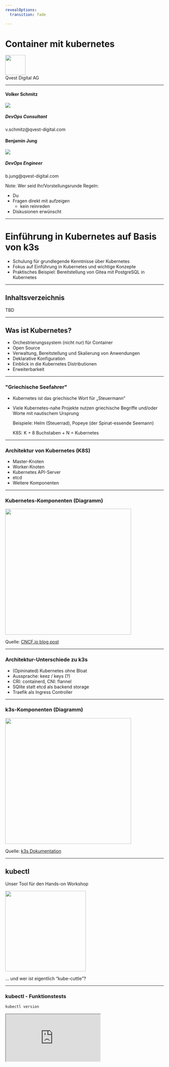 ```yaml
---
revealOptions:
  transition: fade

---
```


# Container mit kubernetes

<div id="header-footer">
  <p class="slide-footer"><img src="images/qvest/logo-orange.svg" height="64"><br>Qvest Digital AG<br></p>
</div>

----

<div class="divided">
  <h4>Volker Schmitz</h4>
  <img src="./images/saltyblu.png">
  <h5>DevOps Consultant</h5>
  v.schmitz@qvest-digital.com
</div>

<div class="divided">
  <h4>Benjamin Jung</h4>
  <img src="./images/headcr4sh.png">
  <h5>DevOps Engineer</h5>
  b.jung@qvest-digital.com
</div>

<!--div class="divided">
  <h4>Daniel Zerlett</h4>
  <img src="./images/b00lduck.png">
  <h5>Software Architect</h5>
  d.zerlett@tarent.de
</div-->

Note:
Wer seid Ihr/Vorstellungsrunde
Regeln:

- Du
- Fragen direkt mit aufzeigen
  - kein reinreden
- Diskusionen erwünscht

----

# Einführung in Kubernetes auf Basis von k3s

 - Schulung für grundlegende Kenntnisse über Kubernetes
 - Fokus auf Einführung in Kubernetes und wichtige Konzepte
 - Praktisches Beispiel: Bereitstellung von Gitea mit PostgreSQL in Kubernetes

----

## Inhaltsverzeichnis

TBD

---

## Was ist Kubernetes?

 - Orchestrierungssystem (nicht nur) für Container
 - Open Source
 - Verwaltung, Bereitstellung und Skalierung von Anwendungen
 - Deklarative Konfiguration
 - Einblick in die Kubernetes Distributionen
 - Erweiterbarkeit

----

### "Griechische Seefahrer"

  - Kubernetes ist das griechische Wort für „Steuermann“
  - Viele Kubernetes-nahe Projekte nutzen griechische Begriffe
    und/oder Worte mit nautischem Ursprung

    Beispiele: Helm (Steuerrad), Popeye (der Spinat-essende Seemann)

    K8S: K + 8 Buchstaben + N = Kubernetes

----

### Architektur von Kubernetes (K8S)

- Master-Knoten
- Worker-Knoten
- Kubernetes API-Server
- etcd
- Weitere Komponenten

----
### Kubernetes-Komponenten (Diagramm)

<div><img src="./images/k8s-architecture-1.png" style="height: 400px;"></div>

Quelle: [CNCF.io blog post](https://www.cncf.io/blog/2019/08/19/how-kubernetes-works/)

----

### Architektur-Unterschiede zu k3s

- (Opininated) Kubernetes ohne Bloat
- Aussprache: keez / keys (?)
- CRI: containerd, CNI: flannel
- SQlite statt etcd als backend storage
- Traefik als Ingress Controller

----

### k3s-Komponenten (Diagramm)

<div><img src="./images/k3s-architecture-1.png" style="height: 400px;"></div>

Quelle: [k3s Dokumentation](https://docs.k3s.io/architecture)

---

## kubectl

Unser Tool für den Hands-on Workshop

<div><img src="./images/kubectl-logo/kubectl-logo-full.png" style="width: 256px; height: 256px;"></div>

... und wer ist eigentlich <q cite="https://groups.google.com/g/kubernetes-sig-cli/c/M6t40JP6n0g/m/U6Snz-bsFQAJ">kube-cuttle</q>?

----

### kubectl - Funktionstests

```sh
kubectl version
```

<iframe src="http://localhost:4200?u=trainer&p=trainer"> <!-- .element: class="fragment" -->

Note:
  kubectl cluster-info ausführen und damit Funktionsweise von k3s überprüfen evtl.?

----

### Autocomplete für kubectl

- bash:
  ```bash
  echo "source <(kubectl completion bash)" >> ~/.bashrc
  ```
- zsh:
  ```zsh
  echo '[[ $commands[kubectl] ]]' \
  '&& source <(kubectl completion zsh)' >> ~/.zshrc
  ```
- fish:
  ```fish
  echo 'kubectl completion fish | source' >> ~/.config/fish/config.fish
  ```

Quelle: [kubernetes.io/docs](https://kubernetes.io/docs/reference/kubectl/cheatsheet/#kubectl-autocomplete)

----

### kubectl - Imperative/Dekalarative Nutzung

* Imperative Nutzung für einfache / schnelle Aufgaben
* Reproduzierbarkeit mit deklarativer API einfacher
* In diesem Workshop nutzen wir *fast* ausschließlich die deklarative API

---

## Kubernetes Ressourcen

*Was sind Kubernetes-Ressourcen?*

<q cite="https://kubernetes.io/docs/concepts/extend-kubernetes/api-extension/custom-resources/">A resource is an endpoint in the Kubernetes API that stores a collection of API objects of a certain kind; for example, the built-in pods resource contains a collection of Pod objects.</q>

Quelle: [Kubernetes Dokumentation](https://kubernetes.io/docs/concepts/extend-kubernetes/api-extension/custom-resources/)

----

### Ablage von Kubernetes-Ressourcen

- JSON-Objekte mit 3 oder 4 Keys zur eindeutigen Identifikation:
  - `apiVersion` ([API + "/"] + Version)
  - `kind`
  - `spec.name`
  - `spec.namespace`
- Auch wenn meistens YAML-Dateien editiert werden, wird doch immer JSON gespeichert

Note:
- Darauf hinweisen, dass alle YAML-spezifischen Features wie Kommentare, Anchors, etc.
  einfach wegfliegen.

----

### Built-in: Basis-Ressoucen (v1)

* `apiVersion: v1` (manchmal auch "core" genannt)
* Kubernetes "v1"-Versprechen der vollständigen Abwärtskompatibilität

### Built-in: Basis-Ressourcen (non-v1)

Beispiele:

 * Ingress API (`networking.k8s.io/v1/Ingress`)
 * Horizontal Pod Autoscaling (`autoscaling/v2/HorizontalPodAutoscaler`)

----

### Custom Resources

Kubernetes kann mit Hilfe von `Custom Resource Definitions` erweitert
werden. (nicht im Scope des Teils des heutigen Workshops)

---

## Kubernetes Pods

<div><img src="./images/k8s-icons/resources/labeled/pod.svg" class="k8s-icon-large-centered"></div>

**Was ist ein Pod?**

<q cite="https://www.sciencefocus.com/nature/whats-the-difference-between-a-shoal-a-school-and-a-pod">Pods are herds of marine mammals including whales, dolphins, walruses and seals.</q>

Quelle: [BBC Science Focus](https://www.sciencefocus.com/nature/whats-the-difference-between-a-shoal-a-school-and-a-pod)

----

### Kubernetes Pods - apply

Erstelle einen "gitea" Pod mit Hilfe der beigelegeten YAML Datei

```sh
kubectl apply -f ./examples/k3s/gitea/basic_pod.yaml
```

<iframe src="http://localhost:4200?u=trainer&p=trainer"> <!-- .element: class="fragment" -->

----

### Kubernetes Pods - describe


```sh
kubectl describe pods/gitea | less
```

<iframe src="http://localhost:4200?u=trainer&p=trainer"> <!-- .element: class="fragment" -->

----

### Kubernetes Pods - get

Schaue dir den erstellen Pod im Cluster an

```sh
kubectl get pods/gitea
```

<iframe src="http://localhost:4200?u=trainer&p=trainer"> <!-- .element: class="fragment" -->

Note:
  - Manifest Sections (meta/spec/status)
  - Vorstellung der Verschiedenen Outputs
    - YML/JSON/etc
  - Die Ablage im kubernetes ist immer JSON

----

### Kubernetes Pods - logs

Schaue dir die logs von Gitea an

```sh
kubectl logs pods/gitea
```

<iframe src="http://localhost:4200?u=trainer&p=trainer"> <!-- .element: class="fragment" -->

Wie funktioniert der "Follow Mode"?

----

### Kubernetes Pods - port-forward

Nutze port-forward, um einen HTTP-Request gegen den Pod abzusetzen

```sh
LOCAL_PORT=8080 # Setze diese Variable entsprechend Deinem Gusto. ;-)
kubectl port-forward pods/gitea ${LOCAL_PORT}:80
```

<iframe src="http://localhost:4200?u=trainer&p=trainer"> <!-- .element: class="fragment" -->

Note:
- nicht zu weit ausschweifen

----

### Kubernetes Pods - Hands-on

1. Nutze einen versionierten Tag oder HASH für das Image (nicht latest!)
1. Lösche den erstellten Pod wieder.
1. Starte eine Gitea mit MariaDB im selben Pod

Zusatzaufgabe:
1. Konfiguriere die Datenbank und Gitea mittels `spec.containers.*.env`

[Kubernetes Docs](https://kubernetes.io/)

----

### Kubernetes Pods - Hands-on

<iframe src="http://localhost:4200?u=trainer&p=trainer"> <!-- .element: class="fragment" -->

----

### Kubernetes Pods - Zusammenfassung

- Einblick in kubernetes YAML files
- Pod Verwaltung
- Pod Environment
- Grundlagen `kubectl`
  - apply / delete
  - describe
  - logs

---

## Kubernetes Labels & Annotations

- Wozu sind Labels und Annotations gut?
- Wie erstellt man labels.

----

## Kubernetes Labels und Annotations - Hands-on

- Schaue Dir die Labels von Gitea an
  - `kubectl get pods --show-labels`
- Lass Dir Pods anhand von ausgesuchten Labels anzeigen
  - `kubectl get pods -l`

<iframe src="http://localhost:4200?u=trainer&p=trainer"> <!-- .element: class="fragment" -->

Note:
  - annotation

---

## Kubernetes Services

<div><img src="./images/k8s-icons/resources/labeled/svc.svg" class="k8s-icon-large-centered"></div>

**Was ist ein Service?**

* DNS &amp; Cluster-internes Load balancing
* Services ermöglichen Pods den Zugriff auf andere Pods

----

### Kubernetes Services - Hands-on

Erstelle einen Separaten MariaDB Pod mit einem vorgeschalteten Service

```sh
kubectl apply -f ./basic_mariadb_service.yaml
```

- Schaue Dir Service und Pod mit kubectl describe an
- Nutze kubectl port-forward, um den Pod über den Service anzusprechen
- Verbinde Gitea mit dem separaten MariaDB Pod

**ACHTUNG**: Port-forwarding funktioniert in der Praxis nicht so, wie man es erwartet!

----

### Kubernetes Services - Hands-on

<iframe src="http://localhost:4200?u=trainer&p=trainer"> <!-- .element: class="fragment" -->

----
### Kubernetes Services - Hands-on

- Was ist der Unterschied zwischen den verschiedenen Service-Typen?
- Wozu dienen die Selektoren der Services?
- Was passiert, wenn zwei Services die gleichen Pods selektieren?
- Was passiert, wenn ein Service unterschiedliche Pods selektiert?
- Wie kann man überprüfen, welche Pods ein Service selektiert?
- Wie können Pods mit Hilfe von Services miteinander kommunizieren?

---

## Kubernetes ConfigMaps

<img src="./images/k8s-icons/resources/labeled/cm.svg" class="k8s-icon-large-centered">

**Was ist eine ConfigMap?**

* Key-value storage
* Stellen Umgebungsvariablen oder Dateien für Pods zur Verfügung

----

### Anlegen einer ConfigMap

```sh
kubectl apply -f examples/k3s/gitea/configmap.yml

```

Note:
  - Ziel: Konfiguriere Database mit PW als Secret

### Kubernetes ConfigMaps - Hands-on

1. Konfiguriere Gitea so, dass es beim Start direkt die PostgreSQL Datenbank nutzt.
1. Erweitere daf&uuml;r die erstellte Configmaps.

[Gitea Docs](https://docs.gitea.com/)

----

### Kubernetes ConfigMaps - Hands-on

<iframe src="http://localhost:4200?u=trainer&p=trainer"> <!-- .element: class="fragment" -->

----

### Kubernetes ConfigMaps - Änderungen

* ConfigMaps *können* als "`immutable`* markiert werden
  (seit Kubernetes 1.21 ist das ein stabiles Feature, also relativ neu)
* Wie erfahren Pods, dass sich referenzierte ConfigMaps geändert haben?
  - `envFrom`: Änderungen werden nicht propagiert
  - `volumeMount`: Änderungen werden nur propagiert, wenn kein `subPath` verwendet wird

----

### Kubernetes ConfigMaps - Zusammenfassung

* ConfigMaps sind Key-value stores
* Gut für: die Ablage von Umgebungsvariablen (.env File)
* Gut für: Konfigurationsdateien
* ConfigMaps können als `immutable` markiert werden
* Versionierung kann über Suffixes (z.B. Hashes des Inhalts o.Ä.) erfolgen
* Vorsicht mit Werten, die in JSON/YAML kein String sind!

---

## Kubernetes Secrets

<div><img src="./images/k8s-icons/resources/labeled/secret.svg" class="k8s-icon-large-centered"></div>

**Was ist ein Secret?**

----

### Kubernetes Secrets - base64-Daten

```yaml
apiVersion: v1
kind: Secret
metadata:
  name: my-secret
data:
  password1: cGFzc3dvcmQ= # "secret"
  password2: c2VjcmV0     # "password" 
```

----

### Kubernetes Secrets - Anlegen eines Secrets

```sh
kubectl apply -f ./examples/k3s/gitea/basic_secret.yaml
```

<iframe src="http://localhost:4200?u=trainer&p=trainer"> <!-- .element: class="fragment" -->

----

### Kubernetes Secrets - Typen

* `Opaque` (am häufigsten verwendet)
* `kubernetes.io/tls`
* `kubernetes.io/ssh-auth`
* `kubernetes.io/basic-auth`
* ...

Ein leerer `spec.type` ist gleichbedeutend mit `spec.type=Opaque`

Quelle: [Kubernetes Dokumentation](https://kubernetes.io/docs/concepts/configuration/secret/)

Notes:
- Neue types können durch AdmissionControls in Form einer
  ValidatingWebhookConfiguration realisiert werden.

----

### Kubernetes Secrets - stringData

Vereinfachtes Anlegen von Secrets mit einer "write only" Property:

```yaml
apiVersion: v1
kind: Secret
metadata:
  name: test-secret-1
stringData:
  foo: bar
  bar: |
    Ein etwas längerer Wert mit viel Text
    und so ....
```

----

### Kubernetes Secrets - Zugriff per API

* Shell scripting mit `kubectl`, `jq` und `base64`

<iframe src="http://localhost:4200?u=trainer&p=trainer"> <!-- .element: class="fragment" -->

Notes:
- verschieden Möglichkeite zeigen, wie Daten ausgelesen werden können.
- | jq ... | base64
- -o go-template='{{ .data.??? }}' ...
- -o jsonpath='{.data.???}'
- ...

----

### Kubernetes Secrets - Zusammenfassung

* Secrets funktionieren im Wesentichen wie ConfigMaps
* Secrets haben einen Typen (default: `Opaque`)
* Secrets *können* (wie ConfigMaps) als "`immutable`" markiert werden
* Die Values eines Secrets sind base64 encoded

---

## Kubernetes Simple Persistence

- PersistenceVolumes
- PersistentVolumeClaims

---

## Kubernetes Deployments & ReplicaSets

<div>
  <img src="./images/k8s-icons/resources/labeled/rs.svg" class="k8s-icon-large-centered">
  <img src="./images/k8s-icons/resources/labeled/deploy.svg" class="k8s-icon-large-centered">
</div>

Notes:
  - replicaset

----

### Was ist ein ReplicaSet?

<q cite="">A ReplicaSet's purpose is to maintain a stable set of replica Pods running at any given time. As such, it is often used to guarantee the availability of a specified number of identical Pods.</q>

Quelle: [Kubernetes Dokumentation](https://kubernetes.io/docs/concepts/workloads/controllers/replicaset/)

----

### Verwendung eines ReplicaSets

<q cite="https://kubernetes.io/docs/concepts/workloads/controllers/replicaset/#when-to-use-a-replicaset">A ReplicaSet ensures that a specified number of pod replicas are running at any given time. However, a Deployment is a higher-level concept that manages ReplicaSets and provides declarative updates to Pods along with a lot of other useful features. Therefore, we recommend using Deployments instead of directly using ReplicaSets, unless you require custom update orchestration or don't require updates at all.</q>

Quelle: [Kubernetes Dokumentation](https://kubernetes.io/docs/concepts/workloads/controllers/replicaset/#when-to-use-a-replicaset)

----

### Was ist ein Deployment?

<q cite="https://kubernetes.io/docs/concepts/workloads/controllers/deployment/">
A Deployment provides declarative updates for Pods and ReplicaSets.</q>

Quelle: [Kubernetes Dokumentation](https://kubernetes.io/docs/concepts/workloads/controllers/deployment/)

----

### Deployments - Hands-on

Erstelle ein Gitea-Server Deployment

```sh
kubectl apply -f ./ext_gitea_server_deployment.yaml
```

- Schaue Dir das Deployment mit `kubectl get` an
- Was fällt Dir bezüglich der Labels auf?
- Änder den Wert von `spec.replicas`. Was passiert?


---

## Kubernetes Namespaces

- Kubernetes verwendet Namespaces, um Ressourcen innerhalb eines Clusters zu isolieren.
- Die Namen von Ressourcen müssen innerhalb eines Namespaces eindeutig sein, aber nicht über Namespaces hinweg.
- Die Namespace-basierte Begrenzung gilt nur für namespaced Objekte
  - (z.B. Deployments, Services)
  - nicht für clusterweite Objekte (z.B. StorageClass, Nodes, PersistentVolumes).


----

### Kubernetes Namespaces

```sh
kubectl get namespace
kubectl namespace create gitea
```

<iframe src="http://localhost:4200?u=trainer&p=trainer"> <!-- .element: class="fragment" -->

Note:
- "Cluster im Cluster"
- Viele Möglichkeiten:
  - Ein Namespace pro fachlicher Domäne
  - Ein Namespace pro Team
  - Ein Namespace pro Service
  - ...

----

### Kubernetes Namespaces - Defaults

- default
- kube-node-lease
- kube-public
- kube-system

([Kubernetes Dokumentation](https://kubernetes.io/docs/concepts/overview/working-with-objects/namespaces/#initial-namespaces))

----

### Kubernetes Namespaces Hands-On

Welchen Namespace nutzt du?

```shell
kubectl config view --minify | less
```

<iframe src="http://localhost:4200?u=trainer&p=trainer"> <!-- .element: class="fragment" -->

---

### Kubernetss Namespaces Hands-On

- Verschiebe deine Gitea Application in den Namespace SVC.
- Entferne deine vorhereige Application
  - in welchem Namespace befand sie sich?
- Benutze den `namespace` Parameter im Manifest.


----

## Kuberentes Intermezzo: K8S-Abkürzungen

- Pod: po
- Service: svc
- ConfigMap: cm
- Namespace: ns

<iframe src="http://localhost:4200?u=trainer&p=trainer"> <!-- .element: class="fragment" -->


---

## Optional: Kubernetes StatefulSet

---

## Optional: Kubernetes DaemonSet


---

## Optional: Einblick in Kustomize


---

## Optional: Praktische Tools

 - [k9s](https://k9scli.io/)
 - [kubectx / kubens](https://github.com/ahmetb/kubectx)
 - [popeye](https://github.com/derailed/popeye)


---

## Ausblick

- Lifecycle und Lifecycle Management
- Kubernetes Hardening
- Kubernetes LoadBalancing
- Controller / Operator
  - CustomResources
- Kubernetes unter der Haube

---

## Ende
